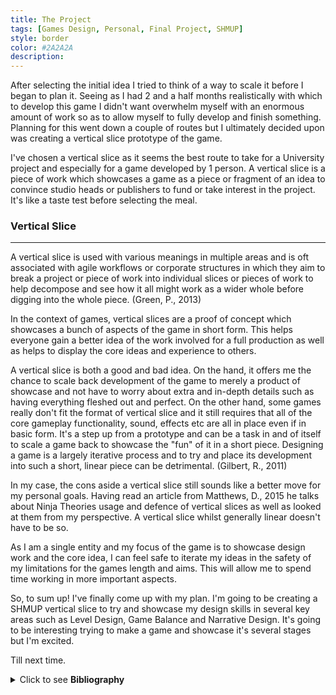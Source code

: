 ```yaml
---
title: The Project
tags: [Games Design, Personal, Final Project, SHMUP]
style: border
color: #2A2A2A
description: 
---
```


After selecting the initial idea I tried to think of a way to scale it before I began to plan it. Seeing as I had 2 and a half months realistically with which to develop this game I didn't want overwhelm myself with an enormous amount of work so as to allow myself to fully develop and finish something. Planning for this went down a couple of routes but I ultimately decided upon was creating a vertical slice prototype of the game.

I've chosen a vertical slice as it seems the best route to take for a University project and especially for a game developed by 1 person. A vertical slice is a piece of work which showcases a game as a piece or fragment of an idea to convince studio heads or publishers to fund or take interest in the project. It's like a taste test before selecting the meal.

### Vertical Slice
---

A vertical slice is used with various meanings in multiple areas and is oft associated with agile workflows or corporate structures in which they aim to break a project or piece of work into individual slices or pieces of work to help decompose and see how it all might work as a wider whole before digging into the whole piece. (Green, P., 2013)

In the context of games, vertical slices are a proof of concept which showcases a bunch of aspects of the game in short form. This helps everyone gain a better idea of the work involved for a full production as well as helps to display the core ideas and experience to others.

A vertical slice is both a good and bad idea. On the hand, it offers me the chance to scale back development of the game to merely a product of showcase and not have to worry about extra and in-depth details such as having everything fleshed out and perfect. On the other hand, some games really don't fit the format of vertical slice and it still requires that all of the core gameplay functionality, sound, effects etc are all in place even if in basic form. It's a step up from a prototype and can be a task in and of itself to scale a game back to showcase the "fun" of it in a short piece. Designing a game is a largely iterative process and to try and place its development into such a short, linear piece can be detrimental. (Gilbert, R., 2011)

In my case, the cons aside a vertical slice still sounds like a better move for my personal goals. Having read an article from Matthews, D., 2015 he talks about Ninja Theories usage and defence  of vertical slices as well as looked at them from my perspective. A vertical slice whilst generally linear doesn't have to be so.

As I am a single entity and my focus of the game is to showcase design work and the core idea, I can feel safe to iterate my ideas in the safety of my limitations for the games length and aims. This will allow me to spend time working in more important aspects.

So, to sum up! I've finally come up with my plan. I'm going to be creating a SHMUP vertical slice to try and showcase my design skills in several key areas such as Level Design, Game Balance and Narrative Design. It's going to be interesting trying to make a game and showcase it's several stages but I'm excited.

Till next time.

<details>
     <summary> Click to see <b>Bibliography</b> </summary> <br>

     <ul>
          <li>
               Green, P., 2013. <em>Splitting Stories Into Small, Vertical Slices.</em> [online] Agile @ Adobe. Available at: <a href="https://blogs.adobe.com/agile/2013/09/27/splitting-stories-into-small-vertical-slices"> https://blogs.adobe.com/agile/2013/09/27/splitting-stories-into-small-vertical-slices </a> [Accessed 11 May 2020].
          </li>
          <li>
               Gilbert, R., 2011. <em>. The Vertical Slice.</em> [online] Grumpy Gamer. Available at: <a href="https://grumpygamer.com/vertical_slice"> https://grumpygamer.com/vertical_slice </a> [Accessed 11 May 2020].
          </li>
          <li>
               Matthews, D., 2015. <em>Vertical Slice - Hellblade.</em> [online] Hellblade. Available at: <a href="https://www.hellblade.com/vertical-slice"> https://www.hellblade.com/vertical-slice </a> [Accessed 11 May 2020].
          </li>
     </ul>
</details>